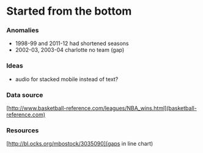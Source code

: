# Started from the bottom

### Anomalies
* 1998-99 and 2011-12 had shortened seasons
* 2002-03, 2003-04 charlotte no team (gap)

### Ideas
* audio for stacked mobile instead of text?

### Data source
[http://www.basketball-reference.com/leagues/NBA_wins.html](basketball-reference.com)

### Resources
[http://bl.ocks.org/mbostock/3035090](gaps in line chart)